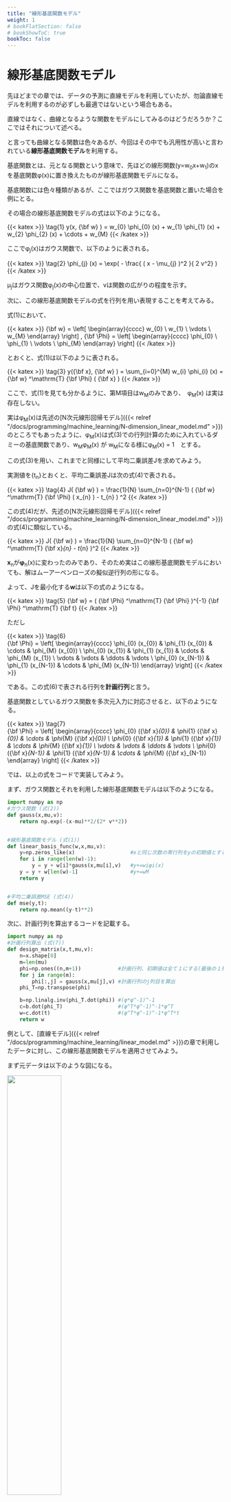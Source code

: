 ```yaml
---
title: "線形基底関数モデル"
weight: 1
# bookFlatSection: false
# bookShowToC: true
bookToc: false
---
```


# 線形基底関数モデル

先ほどまでの章では、データの予測に直線モデルを利用していたが、勿論直線モデルを利用するのが必ずしも最適ではないという場合もある。

直線ではなく、曲線となるような関数をモデルにしてみるのはどうだろうか？ここではそれについて述べる。

と言っても曲線となる関数は色々あるが、今回はその中でも汎用性が高いと言われている**線形基底関数モデル**を利用する。

基底関数とは、元となる関数という意味で、先ほどの線形関数(y=w<sub>0</sub>x+w<sub>1</sub>)のxを基底関数φ(x)に置き換えたものが線形基底関数モデルになる。

基底関数には色々種類があるが、ここではガウス関数を基底関数と置いた場合を例にとる。

その場合の線形基底関数モデルの式は以下のようになる。

{{< katex  >}}
\tag{1}  y(x, {\bf w} ) = w_{0} \phi_{0} (x) + w_{1} \phi_{1} (x) + w_{2} \phi_{2} (x) + \cdots + w_{M}
{{< /katex >}}

ここでφ<sub>j</sub>(x)はガウス関数で、以下のように表される。

{{< katex  >}}
\tag{2} \phi_{j} (x) = \exp( - \frac{ ( x - \mu_{j} )^2 }{ 2 v^2} )
{{< /katex >}}

μ<sub>j</sub>はガウス関数φ<sub>j</sub>(x)の中心位置で、vは関数の広がりの程度を示す。

次に、この線形基底関数モデルの式を行列を用い表現することを考えてみる。

式(1)において、

{{< katex  >}}
  {\bf w} = \left[
    \begin{array}{cccc}
      w_{0} \\
      w_{1} \\
      \vdots \\
      w_{M}
    \end{array}
  \right]
  ,
    {\bf \Phi} = \left[
    \begin{array}{cccc}
      \phi_{0} \\
      \phi_{1} \\
      \vdots \\
      \phi_{M}
    \end{array}
  \right]
{{< /katex >}}

とおくと、式(1)は以下のように表される。

{{< katex  >}}
\tag{3}  y({\bf x}, {\bf w} ) = \sum_{i=0}^{M} w_{i} \phi_{i} (x) = {\bf w} ^\mathrm{T} {\bf \Phi} ( {\bf x} )
{{< /katex >}}

ここで、式(1)を見ても分かるように、第M項目はw<sub>M</sub>のみであり、　φ<sub>M</sub>(x) は実は存在しない。

実はφ<sub>M</sub>(x)は先述の[N次元線形回帰モデル]({{< relref "/docs/programming/machine_learning/N-dimension_linear_model.md" >}})のところでもあったように、φ<sub>M</sub>(x)は式(3)での行列計算のために入れているダミーの基底関数であり、w<sub>M</sub>φ<sub>M</sub>(x) が w<sub>M</sub>になる様にφ<sub>M</sub>(x) = 1　とする。


この式(3)を用い、これまでと同様にして平均二乗誤差Jを求めてみよう。

実測値を{t<sub>n</sub>}とおくと、平均二乗誤差Jは次の式(4)で表される。

{{< katex  >}}
\tag{4}  J( {\bf w} ) = \frac{1}{N} \sum_{n=0}^{N-1} ( {\bf w} ^\mathrm{T} {\bf \Phi} ( x_{n} ) - t_{n} ) ^2
{{< /katex >}}

この式(4)だが、先述の[N次元線形回帰モデル]({{< relref "/docs/programming/machine_learning/N-dimension_linear_model.md" >}})の式(4)に類似している。

{{< katex  >}}
  J( {\bf w} ) = \frac{1}{N} \sum_{n=0}^{N-1} ( {\bf w} ^\mathrm{T} {\bf x}_{n} - t_{n} )^2
{{< /katex >}}

<b>x</b><sub>n</sub>が<b>φ</b><sub>n</sub>(x)に変わったのみであり、そのため実はこの線形基底関数モデルにおいても、解はムーアーペンローズの擬似逆行列の形になる。

よって、Jを最小化する<b>w</b>は以下の式のようになる。

{{< katex  >}}
\tag{5}   {\bf w} = ( {\bf \Phi} ^\mathrm{T}  {\bf \Phi} )^{-1} {\bf \Phi} ^\mathrm{T} {\bf t}
{{< /katex >}}

ただし

{{< katex  >}}
\tag{6}   
        {\bf \Phi}
        = 
                \left[
                    \begin{array}{cccc}
                    \phi_{0} (x_{0}) & \phi_{1} (x_{0}) & \cdots & \phi_{M} (x_{0}) \\
                    \phi_{0} (x_{1}) & \phi_{1} (x_{1}) & \cdots & \phi_{M} (x_{1}) \\
                    \vdots & \vdots & \ddots & \vdots \\
                    \phi_{0} (x_{N-1}) & \phi_{1} (x_{N-1}) & \cdots & \phi_{M} (x_{N-1})
                    \end{array}
                \right]
{{< /katex >}}

である。この式(6)で表される行列を**計画行列**と言う。

基底関数としているガウス関数を多次元入力に対応させると、以下のようになる。

{{< katex  >}}
\tag{7}   
        {\bf \Phi}
        = 
                \left[
                    \begin{array}{cccc}
                    \phi_{0} ({\bf x}_{0}) & \phi_{1} ({\bf x}_{0}) & \cdots & \phi_{M} ({\bf x}_{0}) \\
                    \phi_{0} ({\bf x}_{1}) & \phi_{1} ({\bf x}_{1}) & \cdots & \phi_{M} ({\bf x}_{1}) \\
                    \vdots & \vdots & \ddots & \vdots \\
                    \phi_{0} ({\bf x}_{N-1}) & \phi_{1} ({\bf x}_{N-1}) & \cdots & \phi_{M} ({\bf x}_{N-1})
                    \end{array}
                \right]
{{< /katex >}}


では、以上の式をコードで実装してみよう。

まず、ガウス関数とそれを利用した線形基底関数モデルは以下のようになる。

```python
import numpy as np
#ガウス関数 (式(2))
def gauss(x,mu,v):
    return np.exp(-(x-mu)**2/(2* v**2))


#線形基底関数モデル (式(1))
def linear_basis_func(w,x,mu,v):
    y=np.zeros_like(x)                  #xと同じ次数の零行列をyの初期値とする
    for i in range(len(w)-1):
        y = y + w[i]*gauss(x,mu[i],v)   #y+=wiφi(x)
    y = y + w[len(w)-1]                 #y+=wM
    return y


#平均二乗誤差MSE (式(4))
def mse(y,t):
    return np.mean((y-t)**2)
```

次に、計画行列を算出するコードを記載する。

```python
import numpy as np
#計画行列算出 (式(7))
def design_matrix(x,t,mu,v):
    n=x.shape[0]
    m=len(mu)
    phi=np.ones((n,m+1))            #計画行列、初期値は全て１にする(最後の１列は全て１になる)
    for j in range(m):
        phi[:,j] = gauss(x,mu[j],v) #計画行列のj列目を算出
    phi_T=np.transpose(phi)

    b=np.linalg.inv(phi_T.dot(phi)) #(φ*φ^-1)^-1
    c=b.dot(phi_T)                  #(φ^T*φ^-1)^-1*φ^T
    w=c.dot(t)                      #(φ^T*φ^-1)^-1*φ^T*t
    return w
```


例として、[直線モデル]({{< relref "/docs/programming/machine_learning/linear_model.md" >}})の章で利用したデータに対し、この線形基底関数モデルを適用させてみよう。

まず元データは以下のような図になる。

<img src="/img/datascience/Figure_16.png" width=50%>

例としてmを1,4,7,10,13,16で設定した時のyを算出し、標準偏差SD(平均二乗誤差の平方根)とともにそれぞれプロットして表示する。

コードは以下の通り。

```python
import math
import matplotlib.pyplot as plt

#入力値
x = np.load('x.npy')
#実測値
t = np.load('t.npy')

#mを設定
M=[1,4,7,10,13,16]

plt.figure(figsize=(20,7.5))
plt.subplots_adjust(wspace=0.25,hspace=0.3)

for i in range(len(M)):
    #2*3のi+1番目にプロット
    plt.subplot(2,3,i+1)
    m=M[i]

    #ガウス関数の中心 はxの最小値〜最大値の間で設定
    mu=np.linspace(min(x),max(x),m)
    #w,y算出
    w=design_matrix(x,t,mu,1)
    y=linear_basis_func(w,x,mu,1)

    #入力値xを(yを対応づけたまま)ソート
    xy=[[x[i],y[i]] for i in range(len(x))]
    xy.sort(key=lambda a:a[0])
    xi,yi=zip(*xy)

    #標準偏差SD
    sd = math.sqrt(mse(y,t))

    #プロット
    plt.scatter(x,t,label='t')
    plt.xlim(min(x)-1,max(x)+1)
    plt.ylim(min(t)-1,max(t)+1)

    plt.plot(xi,yi,'-',color='red',label='y')
    plt.legend(loc='lower right')
    plt.title("M={0:d}, SD={1:.2f}".format(m,sd))

    plt.grid(True)
plt.show()
```


実行結果

<img src="/img/datascience/Figure_22.png" width=150%>

となり、直線モデルよりも誤差が少なく、汎用性の高い予測式が得られる。